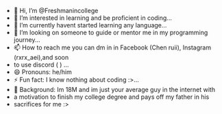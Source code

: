 - 👋 Hi, I’m @Freshmanincollege
- 👀 I’m interested in learning and be proficient in coding...
- 🌱 I’m currently havent started learning any language...
- 💞️ I’m looking on someone to guide or mentor me in my programming journey...
- 📫 How to reach me you can dm in in Facebook (Chen ruii), Instagram (rxrx_aei),and soon
- to use discord (    ) ...
- 😄 Pronouns: he/him
- ⚡ Fun fact: I know nothing about coding :>...
- 🌸 Background: Im 18M and im just your average guy in the internet with
-  a motivation to finish my college degree and pays off my father in his
-  sacrifices for me :>
<!---
Freshmanincollege/Freshmanincollege is a ✨ special ✨ repository because its `README.md` (this file) appears on your GitHub profile.
You can click the Preview link to take a look at your changes.
--->
